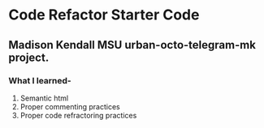 # Code Refactor Starter Code

## Madison Kendall MSU urban-octo-telegram-mk project. 

### What I learned- 
1. Semantic html
2. Proper commenting practices
3. Proper code refractoring practices
